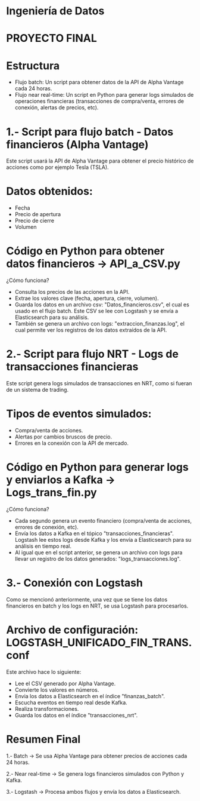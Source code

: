 # Ingeniería de Datos
# PROYECTO FINAL

# Estructura
- Flujo batch: Un script para obtener datos de la API de Alpha Vantage cada 24 horas.
- Flujo near real-time: Un script en Python para generar logs simulados de operaciones financieras (transacciones de compra/venta, errores de conexión, alertas de precios, etc).

# 1.- Script para flujo batch - Datos financieros (Alpha Vantage)
Este script usará la API de Alpha Vantage para obtener el precio histórico de acciones como por ejemplo Tesla (TSLA).

# Datos obtenidos:
- Fecha
- Precio de apertura
- Precio de cierre
- Volumen

# Código en Python para obtener datos financieros → API_a_CSV.py
¿Cómo funciona?
- Consulta los precios de las acciones en la API.
- Extrae los valores clave (fecha, apertura, cierre, volumen).
- Guarda los datos en un archivo csv: "Datos_financieros.csv", el cual es usado en el flujo batch. Este CSV se lee con Logstash y se envía a Elasticsearch para su análisis.
- También se genera un archivo con logs: "extraccion_finanzas.log", el cual permite ver los registros de los datos extraídos de la API.

# 2.- Script para flujo NRT - Logs de transacciones financieras
Este script genera logs simulados de transacciones en NRT, como si fueran de un sistema de trading.

# Tipos de eventos simulados:
- Compra/venta de acciones.
- Alertas por cambios bruscos de precio.
- Errores en la conexión con la API de mercado.

# Código en Python para generar logs y enviarlos a Kafka → Logs_trans_fin.py
¿Cómo funciona?
- Cada segundo genera un evento financiero (compra/venta de acciones, errores de conexión, etc). 
- Envía los datos a Kafka en el tópico "transacciones_financieras". Logstash lee estos logs desde Kafka y los envía a Elasticsearch para su análisis en tiempo real.
- Al igual que en el script anterior, se genera un archivo con logs para llevar un registro de los datos generados: "logs_transacciones.log".

# 3.- Conexión con Logstash
Como se mencionó anteriormente, una vez que se tiene los datos financieros en batch y los logs en NRT, se usa Logstash para procesarlos.
# Archivo de configuración: LOGSTASH_UNIFICADO_FIN_TRANS.conf
Este archivo hace lo siguiente:
- Lee el CSV generado por Alpha Vantage.
- Convierte los valores en números.
- Envia los datos a Elasticsearch en el índice "finanzas_batch".
- Escucha eventos en tiempo real desde Kafka.
- Realiza transformaciones.
- Guarda los datos en el índice "transacciones_nrt".

# Resumen Final
1.- Batch → Se usa Alpha Vantage para obtener precios de acciones cada 24 horas.

2.- Near real-time → Se genera logs financieros simulados con Python y Kafka.

3.- Logstash → Procesa ambos flujos y envía los datos a Elasticsearch.










